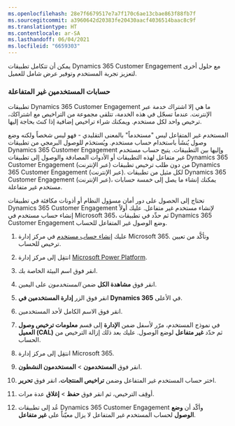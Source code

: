 ```yaml
---
ms.openlocfilehash: 28e7f6679517e7a7f170c6ae13cbae863f88fb7f
ms.sourcegitcommit: a3960642d20383fe20430aacf4036514baac8c9f
ms.translationtype: HT
ms.contentlocale: ar-SA
ms.lasthandoff: 06/04/2021
ms.locfileid: "6659303"
---
```

يمكن أن تتكامل تطبيقات Dynamics 365 Customer Engagement مع حلول أخرى لتعزيز تجربة المستخدم وتوفير عرض شامل للعميل.

### <a name="non-interactive-user-accounts"></a>حسابات المستخدمين غير المتفاعلة

تطبيقات Dynamics 365 Customer Engagement ما هي إلا اشتراك خدمة عبر الإنترنت. عندما تسجّل في هذه الخدمة، تتلقى مجموعة من التراخيص مع اشتراكك، ترخيص واحد لكل مستخدم. ويمكنك شراء تراخيص إضافية إذا كنتَ بحاجة إليها.

المستخدم غير المتفاعل ليس "مستخدماً" بالمعنى التقليدي - فهو ليس شخصاً ولكنه وضع وصول يُنشَأ باستخدام حساب مستخدم. ويُستخدَم للوصول البرمجي من تطبيقات Dynamics 365 Customer Engagement وإليها بين التطبيقات. يتيح حساب مستخدم غير متفاعل لهذه التطبيقات أو الأدوات المصادقة والوصول إلى تطبيقات Dynamics 365 Customer Engagement (عبر الإنترنت) من دون طلب ترخيص تطبيقات Dynamics 365 Customer Engagement (عبر الإنترنت). لكل مثيل من تطبيقات Dynamics 365 Customer Engagement (عبر الإنترنت)، يمكنك إنشاء ما يصل إلى خمسة حسابات مستخدم غير متفاعلة.

تحتاج إلى الحصول على دور أمان مسؤول النظام أو أذونات مكافئة في تطبيقات Dynamics 365 Customer Engagement لإنشاء مستخدم غير متفاعل. عليك أولاً إنشاء حساب مستخدم في Microsoft 365، ثم حدِّد في تطبيقات Dynamics 365 Customer Engagement وضع الوصول غير المتفاعل للحساب.

1.  عليك [إنشاء حساب مستخدم](https://docs.microsoft.com/dynamics365/customer-engagement/admin/create-users-assign-online-security-roles?azure-portal=true#create-a-user-account) في مركز إدارة Microsoft 365. وتأكَّد من تعيين ترخيص للحساب.

1.  انتقِل إلى مركز إدارة [Microsoft Power Platform](https://admin.powerplatform.microsoft.com/?azure-portal=true).

1.  انقر فوق اسم البيئة الخاصة بك.

1.  انقر فوق **مشاهدة الكل** ضمن *المستخدمون* على اليمين.

1.  انقر فوق الزر **إدارة المستخدمين في Dynamics 365** في الأعلى.

1.  انقر فوق الاسم الكامل لأحد المستخدمين.

1.  في نموذج المستخدم، مرّر لأسفل ضمن **الإدارة** إلى قسم **معلومات ترخيص وصول العميل (CAL)** ثم حدّد **غير متفاعل** لوضع الوصول. عليك بعد ذلك إزالة الترخيص من الحساب.

1.  انتقِل إلى مركز إدارة Microsoft 365.

1.  انقر فوق **المستخدمون** > **المستخدمون النشطون**.

1.  اختر حساب المستخدم غير المتفاعل وضمن **تراخيص المنتجات**، انقر فوق **تحرير**.

1.  أوقِف الترخيص، ثم انقر فوق **حفظ** > **إغلاق** عدة مرات.

1. عُد إلى تطبيقات Dynamics 365 Customer Engagement وأكّد أن **وضع الوصول** لحساب المستخدم غير المتفاعل لا يزال معيّناً على **غير متفاعل**.